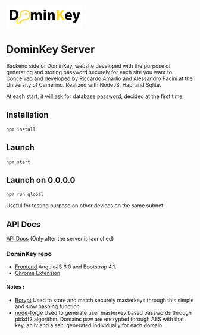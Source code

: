 ![alt text](https://github.com/Alepacox/ChromeExtension_PasswordManager_UnicamWebProject/blob/master/logo/dominKey_logo.png)

# DominKey Server
Backend side of DominKey, website developed with the purpose of generating and storing password securely for each site you want to. Conceived and developed by Riccardo Amadio and Alessandro Pacini at the University of Camerino.
Realized with NodeJS, Hapi and Sqlite.

At each start, it will ask for database password, decided at the first time.

## Installation
```
npm install
```
## Launch
```
npm start
```
## Launch on 0.0.0.0
```
npm run global
```
Useful for testing purpose on other devices on the same subnet.

## API Docs
[API Docs](http://localhost:8000/docs) (Only after the server is launched)

### DominKey repo
* [Frontend](https://github.com/rokity/Frontend_PasswordManager_UnicamWebProject)
  AngulaJS 6.0 and Bootstrap 4.1.
* [Chrome Extension](https://github.com/Alepacox/ChromeExtension_PasswordManager_UnicamWebProject)

#### Notes :
* [Bcrypt](https://www.npmjs.com/package/bcrypt) 
  Used to store and match securely masterkeys through this simple and slow hashing function.
* [node-forge](https://www.npmjs.com/package/node-forge)
  Used to generate user masterkey based passwords through pbkdf2 algorithm. Domains psw are encrypted through AES with that key, an iv and 
  a salt, generated individually for each domain.
